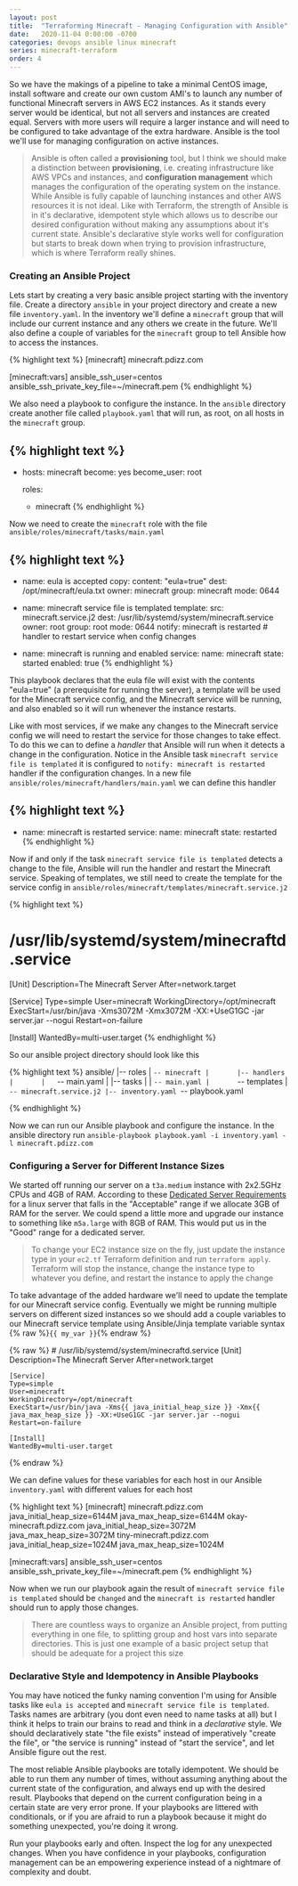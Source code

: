 ```yaml
---
layout: post
title:  "Terraforming Minecraft - Managing Configuration with Ansible"
date:   2020-11-04 0:00:00 -0700
categories: devops ansible linux minecraft
series: minecraft-terraform
order: 4
---
```


So we have the makings of a pipeline to take a minimal CentOS image, install software and create our own custom AMI's to launch any number of functional Minecraft servers in AWS EC2 instances. As it stands every server would be identical, but not all servers and instances are created equal. Servers with more users will require a larger instance and will need to be configured to take advantage of the extra hardware. Ansible is the tool we'll use for managing configuration on active instances.

> Ansible is often called a **provisioning** tool, but I think we should make a distinction between **provisioning**, i.e. creating infrastructure like AWS VPCs and instances, and **configuration management** which manages the configuration of the operating system on the instance. While Ansible is fully capable of launching instances and other AWS resources it is not ideal. Like with Terraform, the strength of Ansible is in it's declarative, idempotent style which allows us to describe our desired configuration without making any assumptions about it's current state. Ansible's declarative style works well for configuration but starts to break down when trying to provision infrastructure, which is where Terraform really shines.

### Creating an Ansible Project

Lets start by creating a very basic ansible project starting with the inventory file. Create a directory `ansible` in your project directory and create a new file `inventory.yaml`. In the inventory we'll define a `minecraft` group that will include our current instance and any others we create in the future. We'll also define a couple of variables for the `minecraft` group to tell Ansible how to access the instances.

{% highlight text %}
[minecraft]
minecraft.pdizz.com

[minecraft:vars]
ansible_ssh_user=centos 
ansible_ssh_private_key_file=~/minecraft.pem
{% endhighlight %}

We also need a playbook to configure the instance. In the `ansible` directory create another file called `playbook.yaml` that will run, as root, on all hosts in the `minecraft` group.

{% highlight text %}
---
- hosts: minecraft
  become: yes
  become_user: root

  roles:
    - minecraft
{% endhighlight %}

Now we need to create the `minecraft` role with the file `ansible/roles/minecraft/tasks/main.yaml`

{% highlight text %}
---
- name: eula is accepted
  copy:
    content: "eula=true"
    dest: /opt/minecraft/eula.txt
    owner: minecraft
    group: minecraft
    mode: 0644

- name: minecraft service file is templated
  template:
    src: minecraft.service.j2
    dest: /usr/lib/systemd/system/minecraft.service
    owner: root
    group: root
    mode: 0644
  notify: minecraft is restarted # handler to restart service when config changes

- name: minecraft is running and enabled
  service:
    name: minecraft
    state: started
    enabled: true
{% endhighlight %}

This playbook declares that the eula file will exist with the contents "eula=true" (a prerequisite for running the server), a template will be used for the Minecraft service config, and the Minecraft service will be running, and also enabled so it will run whenever the instance restarts.

Like with most services, if we make any changes to the Minecraft service config we will need to restart the service for those changes to take effect. To do this we can to define a *handler* that Ansible will run when it detects a change in the configuration. Notice in the Ansible task `minecraft service file is templated` it is configured to `notify: minecraft is restarted` handler if the configuration changes. In a new file `ansible/roles/minecraft/handlers/main.yaml` we can define this handler

{% highlight text %}
---
- name: minecraft is restarted
  service:
    name: minecraft
    state: restarted
{% endhighlight %}

Now if and only if the task `minecraft service file is templated` detects a change to the file, Ansible will run the handler and restart the Minecraft service. Speaking of templates, we still need to create the template for the service config in `ansible/roles/minecraft/templates/minecraft.service.j2`

{% highlight text %}
# /usr/lib/systemd/system/minecraftd.service
[Unit]
Description=The Minecraft Server
After=network.target

[Service]
Type=simple
User=minecraft
WorkingDirectory=/opt/minecraft
ExecStart=/usr/bin/java -Xms3072M -Xmx3072M -XX:+UseG1GC -jar server.jar --nogui
Restart=on-failure

[Install]
WantedBy=multi-user.target
{% endhighlight %}

So our ansible project directory should look like this

{% highlight text %}
ansible/
|-- roles
|   `-- minecraft
|       |-- handlers
|       |   `-- main.yaml
|       |-- tasks
|       |   `-- main.yaml
|       `-- templates
|           `-- minecraft.service.j2
|-- inventory.yaml
`-- playbook.yaml

{% endhighlight %}

Now we can run our Ansible playbook and configure the instance. In the ansible directory run `ansible-playbook playbook.yaml -i inventory.yaml -l minecraft.pdizz.com`

### Configuring a Server for Different Instance Sizes

We started off running our server on a `t3a.medium` instance with 2x2.5GHz CPUs and 4GB of RAM. According to these [Dedicated Server Requirements](https://minecraft.gamepedia.com/Server/Requirements/Dedicated) for a linux server that falls in the "Acceptable" range if we allocate 3GB of RAM for the server. We could spend a little more and upgrade our instance to something like `m5a.large` with 8GB of RAM. This would put us in the "Good" range for a dedicated server.

> To change your EC2 instance size on the fly, just update the instance type in your `ec2.tf` Terraform definition and run `terraform apply`. Terraform will stop the instance, change the instance type to whatever you define, and restart the instance to apply the change

To take advantage of the added hardware we'll need to update the template for our Minecraft service config. Eventually we might be running multiple servers on different sized instances so we should add a couple variables to our Minecraft service template using Ansible/Jinja template variable syntax {% raw %}`{{ my_var }}`{% endraw %}

{% raw %}
    # /usr/lib/systemd/system/minecraftd.service
    [Unit]
    Description=The Minecraft Server
    After=network.target

    [Service]
    Type=simple
    User=minecraft
    WorkingDirectory=/opt/minecraft
    ExecStart=/usr/bin/java -Xms{{ java_initial_heap_size }} -Xmx{{ java_max_heap_size }} -XX:+UseG1GC -jar server.jar --nogui
    Restart=on-failure

    [Install]
    WantedBy=multi-user.target
{% endraw %}

We can define values for these variables for each host in our Ansible `inventory.yaml` with different values for each host

{% highlight text %}
[minecraft]
minecraft.pdizz.com      java_initial_heap_size=6144M java_max_heap_size=6144M
okay-minecraft.pdizz.com java_initial_heap_size=3072M java_max_heap_size=3072M
tiny-minecraft.pdizz.com java_initial_heap_size=1024M java_max_heap_size=1024M

[minecraft:vars]
ansible_ssh_user=centos 
ansible_ssh_private_key_file=~/minecraft.pem
{% endhighlight %}

Now when we run our playbook again the result of `minecraft service file is templated` should be `changed` and the `minecraft is restarted` handler should run to apply those changes.

> There are countless ways to organize an Ansible project, from putting everything in one file, to splitting group and host vars into separate directories. This is just one example of a basic project setup that should be adequate for a project this size

### Declarative Style and Idempotency in Ansible Playbooks

You may have noticed the funky naming convention I'm using for Ansible tasks like `eula is accepted` and `minecraft service file is templated`. Tasks names are arbitrary (you dont even need to name tasks at all) but I think it helps to train our brains to read and think in a *declarative* style. We should declaratively state "the file exists" instead of imperatively "create the file", or "the service is running" instead of "start the service", and let Ansible figure out the rest. 

The most reliable Ansible playbooks are totally idempotent. We should be able to run them any number of times, without assuming anything about the current state of the configuration, and always end up with the desired result. Playbooks that depend on the current configuration being in a certain state are very error prone. If your playbooks are littered with conditionals, or if you are afraid to run a playbook because it might do something unexpected, you're doing it wrong.

Run your playbooks early and often. Inspect the log for any unexpected changes. When you have confidence in your playbooks, configuration management can be an empowering experience instead of a nightmare of complexity and doubt.
